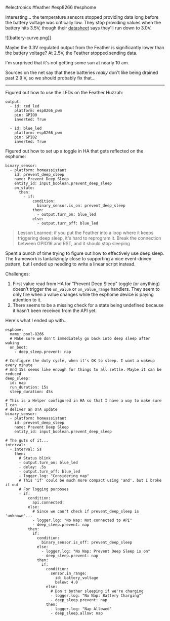 #electronics #feather #esp8266 #esphome

Interesting... the temperature sensors stopped providing data long before the battery voltage was critically low. They stop providing values when the battery hits 3.5V, though their [datasheet](https://cdn-shop.adafruit.com/datasheets/DS18B20.pdf) says they'll run down to 3.0V.

![[battery-curve.png]]

Maybe the 3.3V regulated output from the Feather is significantly lower than the battery voltage? At 2.5V, the Feather stopped sending data.

I'm surprised that it's not getting some sun at nearly 10 am.

Sources on the net say that these batteries _really_ don't like being drained past 2.9 V, so we should probably fix that...

---

Figured out how to use the LEDs on the Feather Huzzah:
```
output:
  - id: red_led
    platform: esp8266_pwm
    pin: GPIO0
    inverted: True

  - id: blue_led
    platform: esp8266_pwm
    pin: GPIO2
    inverted: True
```

Figured out how to set up a toggle in HA that gets reflected on the esphome:
```
binary_sensor:
  - platform: homeassistant
    id: prevent_deep_sleep
    name: Prevent Deep Sleep
    entity_id: input_boolean.prevent_deep_sleep
    on_state:
      then:
        - if:
            condition:
              binary_sensor.is_on: prevent_deep_sleep
            then:
              - output.turn_on: blue_led
            else:
              - output.turn_off: blue_led
```

> Lesson Learned: if you put the Feather into a loop where it keeps triggering deep sleep, it's hard to reprogram it. Break the connection between GPIO16 and RST, and it should stop sleeping

Spent a bunch of time trying to figure out how to effectively use deep sleep. The framework is tantalizingly close to supporting a nice event-driven pattern, but I ended up needing to write a linear script instead.

Challenges:
1. First value read from HA for "Prevent Deep Sleep" toggle (or anything) doesn't trigger the `on_value` or `on_value_range` handlers. They seem to only fire when a value changes while the esphome device is paying attention to it.
2.  There seems to be a missing check for a state being undefined because it hasn't been received from the API yet.

Here's what I ended up with...
```
esphome:
  name: pool-8266
  # Make sure we don't immediately go back into deep sleep after waking
  on_boot:
    - deep_sleep.prevent: nap

# Configure the duty cycle, when it's OK to sleep. I want a wakeup every minute
# And 15s seems like enough for things to all settle. Maybe it can be reduced
deep_sleep:
  id: nap
  run_duration: 15s
  sleep_duration: 45s

# This is a Helper configured in HA so that I have a way to make sure I can
# deliver an OTA update
binary_sensor:
  - platform: homeassistant
    id: prevent_deep_sleep
    name: Prevent Deep Sleep
    entity_id: input_boolean.prevent_deep_sleep

# The guts of it...
interval:
  - interval: 5s
    then:
      # Status blink
      - output.turn_on: blue_led
      - delay: .5s
      - output.turn_off: blue_led
      - logger.log: "Considering nap"
      # This 'if' could be much more compact using 'and', but I broke it out
      # For logging purposes 
      - if:
          condition:
            api.connected:
          else:
            # Since we can't check if prevent_deep_sleep is 'unknown'...
            - logger.log: "No Nap: Not connected to API"
            - deep_sleep.prevent: nap
          then:
            if:
              condition:
                binary_sensor.is_off: prevent_deep_sleep
              else:
                - logger.log: "No Nap: Prevent Deep Sleep is on"
                - deep_sleep.prevent: nap
              then:
                if:
                  condition:
                    sensor.in_range:
                      id: battery_voltage
                      below: 4.0
                  else:
                    # Don't bother sleeping if we're charging
                    - logger.log: "No Nap: Battery Charging"
                    - deep_sleep.prevent: nap
                  then:
                    - logger.log: "Nap Allowed"
                    - deep_sleep.allow: nap
```